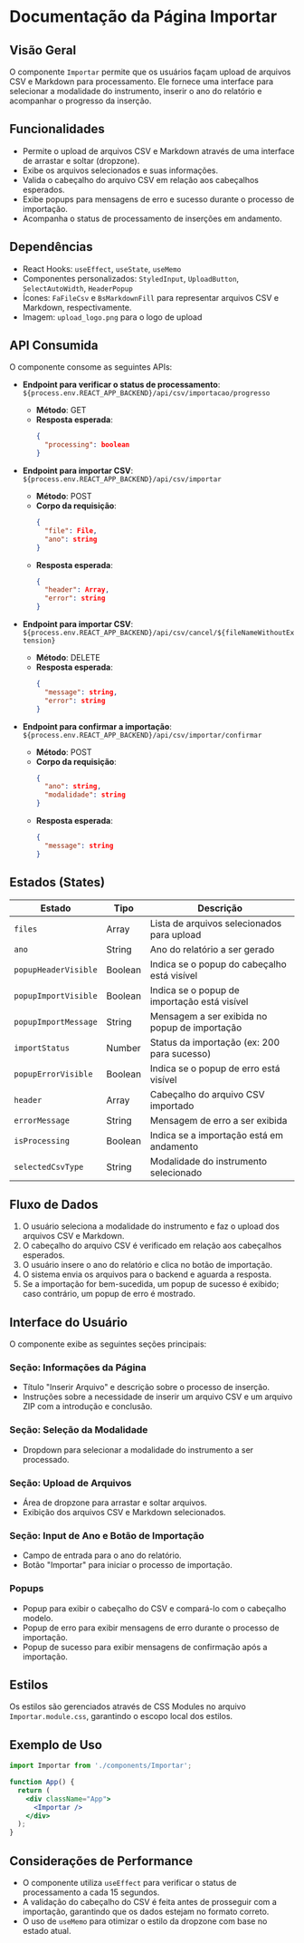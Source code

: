# Documentação da Página Importar

## Visão Geral
O componente `Importar` permite que os usuários façam upload de arquivos CSV e Markdown para processamento. Ele fornece uma interface para selecionar a modalidade do instrumento, inserir o ano do relatório e acompanhar o progresso da inserção.

## Funcionalidades
- Permite o upload de arquivos CSV e Markdown através de uma interface de arrastar e soltar (dropzone).
- Exibe os arquivos selecionados e suas informações.
- Valida o cabeçalho do arquivo CSV em relação aos cabeçalhos esperados.
- Exibe popups para mensagens de erro e sucesso durante o processo de importação.
- Acompanha o status de processamento de inserções em andamento.

## Dependências
- React Hooks: `useEffect`, `useState`, `useMemo`
- Componentes personalizados: `StyledInput`, `UploadButton`, `SelectAutoWidth`, `HeaderPopup`
- Ícones: `FaFileCsv` e `BsMarkdownFill` para representar arquivos CSV e Markdown, respectivamente.
- Imagem: `upload_logo.png` para o logo de upload

## API Consumida
O componente consome as seguintes APIs:
- **Endpoint para verificar o status de processamento**: `${process.env.REACT_APP_BACKEND}/api/csv/importacao/progresso`
  - **Método**: GET
  - **Resposta esperada**:
    ```json
    {
      "processing": boolean
    }
    ```

- **Endpoint para importar CSV**: `${process.env.REACT_APP_BACKEND}/api/csv/importar`
  - **Método**: POST
  - **Corpo da requisição**:
    ```json
    {
      "file": File,
      "ano": string
    }
    ```
  - **Resposta esperada**:
    ```json
    {
      "header": Array,
      "error": string
    }
    ```

- **Endpoint para importar CSV**: `${process.env.REACT_APP_BACKEND}/api/csv/cancel/${fileNameWithoutExtension}`
  - **Método**: DELETE
  - **Resposta esperada**:
    ```json
    {
      "message": string,
      "error": string
    }
    ```

- **Endpoint para confirmar a importação**: `${process.env.REACT_APP_BACKEND}/api/csv/importar/confirmar`
  - **Método**: POST
  - **Corpo da requisição**:
    ```json
    {
      "ano": string,
      "modalidade": string
    }
    ```
  - **Resposta esperada**:
    ```json
    {
      "message": string
    }
    ```

## Estados (States)
| Estado                   | Tipo     | Descrição                                               |
|--------------------------|----------|---------------------------------------------------------|
| `files`                  | Array    | Lista de arquivos selecionados para upload              |
| `ano`                    | String   | Ano do relatório a ser gerado                           |
| `popupHeaderVisible`     | Boolean  | Indica se o popup do cabeçalho está visível             |
| `popupImportVisible`     | Boolean  | Indica se o popup de importação está visível            |
| `popupImportMessage`     | String   | Mensagem a ser exibida no popup de importação           |
| `importStatus`           | Number   | Status da importação (ex: 200 para sucesso)             |
| `popupErrorVisible`      | Boolean  | Indica se o popup de erro está visível                  |
| `header`                 | Array    | Cabeçalho do arquivo CSV importado                      |
| `errorMessage`           | String   | Mensagem de erro a ser exibida                          |
| `isProcessing`           | Boolean  | Indica se a importação está em andamento                |
| `selectedCsvType`        | String   | Modalidade do instrumento selecionado                   |

## Fluxo de Dados
1. O usuário seleciona a modalidade do instrumento e faz o upload dos arquivos CSV e Markdown.
2. O cabeçalho do arquivo CSV é verificado em relação aos cabeçalhos esperados.
3. O usuário insere o ano do relatório e clica no botão de importação.
4. O sistema envia os arquivos para o backend e aguarda a resposta.
5. Se a importação for bem-sucedida, um popup de sucesso é exibido; caso contrário, um popup de erro é mostrado.

## Interface do Usuário
O componente exibe as seguintes seções principais:

### Seção: Informações da Página
- Título "Inserir Arquivo" e descrição sobre o processo de inserção.
- Instruções sobre a necessidade de inserir um arquivo CSV e um arquivo ZIP com a introdução e conclusão.

### Seção: Seleção da Modalidade
- Dropdown para selecionar a modalidade do instrumento a ser processado.

### Seção: Upload de Arquivos
- Área de dropzone para arrastar e soltar arquivos.
- Exibição dos arquivos CSV e Markdown selecionados.

### Seção: Input de Ano e Botão de Importação
- Campo de entrada para o ano do relatório.
- Botão "Importar" para iniciar o processo de importação.

### Popups
- Popup para exibir o cabeçalho do CSV e compará-lo com o cabeçalho modelo.
- Popup de erro para exibir mensagens de erro durante o processo de importação.
- Popup de sucesso para exibir mensagens de confirmação após a importação.

## Estilos
Os estilos são gerenciados através de CSS Modules no arquivo `Importar.module.css`, garantindo o escopo local dos estilos.

## Exemplo de Uso
```jsx
import Importar from './components/Importar';

function App() {
  return (
    <div className="App">
      <Importar />
    </div>
  );
}
```

## Considerações de Performance
- O componente utiliza `useEffect` para verificar o status de processamento a cada 15 segundos.
- A validação do cabeçalho do CSV é feita antes de prosseguir com a importação, garantindo que os dados estejam no formato correto.
- O uso de `useMemo` para otimizar o estilo da dropzone com base no estado atual.